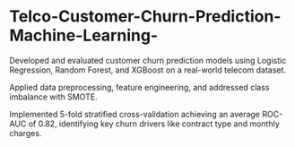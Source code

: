 # Telco-Customer-Churn-Prediction-Machine-Learning-


Developed and evaluated customer churn prediction models using Logistic Regression, Random Forest, and XGBoost on a real-world telecom dataset.

Applied data preprocessing, feature engineering, and addressed class imbalance with SMOTE.

Implemented 5-fold stratified cross-validation achieving an average ROC-AUC of 0.82, identifying key churn drivers like contract type and monthly charges.

